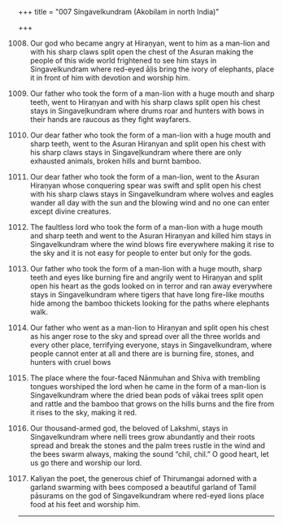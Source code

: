 +++
title = "007 Singavelkundram (Akobilam in north India)"

+++

1008. Our god who became angry at Hiraṇyan,
      went to him as a man-lion
      and with his sharp claws split open the chest of the Asuran
      making the people of this wide world frightened to see him
      stays in Singavelkundram
      where red-eyed āḷis bring the ivory of elephants,
      place it in front of him with devotion and worship him.

1009. Our father who took the form of a man-lion
      with a huge mouth and sharp teeth, went to Hiraṇyan
      and with his sharp claws split open his chest
      stays in Singaveḷkundram where drums roar
      and hunters with bows in their hands
      are raucous as they fight wayfarers.

1010. Our dear father who took the form of a man-lion
      with a huge mouth and sharp teeth,
      went to the Asuran Hiranyan
      and split open his chest with his sharp claws
      stays in Singaveḷkundram
      where there are only exhausted animals,
      broken hills and burnt bamboo.

1011. Our dear father who took the form of a man-lion,
      went to the Asuran Hiraṇyan whose conquering spear was swift
      and split open his chest with his sharp claws
      stays in Singavelkundram
      where wolves and eagles wander all day
      with the sun and the blowing wind
      and no one can enter except divine creatures.

1012. The faultless lord who took the form of a man-lion
      with a huge mouth and sharp teeth
      and went to the Asuran Hiraṇyan and killed him
      stays in Singavelkundram
      where the wind blows fire everywhere making it rise to the sky
      and it is not easy for people to enter but only for the gods.

1013. Our father who took the form of a man-lion
      with a huge mouth, sharp teeth and eyes like burning fire
      and angrily went to Hiraṇyan and split open his heart
      as the gods looked on in terror and ran away everywhere
      stays in Singavelkundram
      where tigers that have long fire-like mouths
      hide among the bamboo thickets
      looking for the paths where elephants walk.

1014. Our father who went as a man-lion to Hiraṇyan
      and split open his chest as his anger rose to the sky
      and spread over all the three worlds
      and every other place, terrifying everyone,
      stays in Singavelkundram,
      where people cannot enter at all
      and there are is burning fire, stones,
      and hunters with cruel bows

1015. The place where the four-faced Nānmuhan and Shiva
      with trembling tongues worshiped the lord
      when he came in the form of a man-lion
      is Singavelkundram where the dried bean pods
      of vākai trees split open and rattle
      and the bamboo that grows on the hills burns
      and the fire from it rises to the sky, making it red.

1016. Our thousand-armed god, the beloved of Lakshmi,
      stays in Singavelkundram
      where nelli trees grow abundantly
      and their roots spread and break the stones
      and the palm trees rustle in the wind
      and the bees swarm always,
      making the sound “chil, chil.”
      O good heart, let us go there and worship our lord.

1017. Kaliyan the poet,
      the generous chief of Thirumangai
      adorned with a garland swarming with bees
      composed a beautiful garland of Tamil pāsurams
      on the god of Singavelkundram
      where red-eyed lions place food
      at his feet and worship him.
-----------
